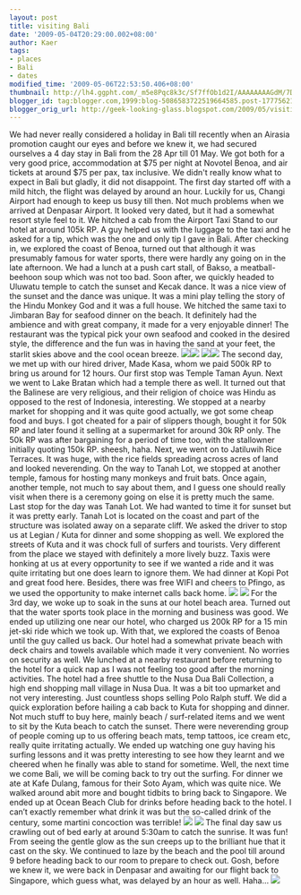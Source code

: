 ```yaml
---
layout: post
title: visiting Bali
date: '2009-05-04T20:29:00.002+08:00'
author: Kaer
tags:
- places
- Bali
- dates
modified_time: '2009-05-06T22:53:50.406+08:00'
thumbnail: http://lh4.ggpht.com/_m5e8Pqc8k3c/Sf7ffOb1d2I/AAAAAAAAGdM/7D8luvhB56Q/s72-c/DSCF5836_thumb%5B1%5D.jpg?imgmax=800
blogger_id: tag:blogger.com,1999:blog-5086583722519664585.post-1777562127347334312
blogger_orig_url: http://geek-looking-glass.blogspot.com/2009/05/visiting-bali.html
---
```


We had never really considered a holiday in Bali till recently when an Airasia 
promotion caught our eyes and before we knew it, we had secured ourselves a 4 
day stay in Bali from the 28 Apr till 01 May. We got both for a very good 
price, accommodation at $75 per night at Novotel Benoa, and air tickets at 
around $75 per pax, tax inclusive. We didn't really know what to expect in 
Bali but gladly, it did not disappoint. 
The first day started off with a mild hitch, the flight was delayed by around 
an hour. Luckily for us, Changi Airport had enough to keep us busy till then. 
Not much problems when we arrived at Denpasar Airport. It looked very dated, 
but it had a somewhat resort style feel to it. We hitched a cab from the 
Airport Taxi Stand to our hotel at around 105k RP. A guy helped us with the 
luggage to the taxi and he asked for a tip, which was the one and only tip I 
gave in Bali. After checking in, we explored the coast of Benoa, turned out 
that although it was presumably famous for water sports, there were hardly any 
going on in the late afternoon. We had a lunch at a push cart stall, of Bakso, 
a meatball-beehoon soup which was not too bad. Soon after, we quickly headed 
to Uluwatu temple to catch the sunset and Kecak dance. It was a nice view of 
the sunset and the dance was unique. It was a mini play telling the story of 
the Hindu Monkey God and it was a full house. We hitched the same taxi to 
Jimbaran Bay for seafood dinner on the beach. It definitely had the ambience 
and with great company, it made for a very enjoyable dinner! The restaurant 
was the typical pick your own seafood and cooked in the desired style, the 
difference and the fun was in having the sand at your feet, the starlit skies 
above and the cool ocean breeze. 
![](http://lh3.ggpht.com/_m5e8Pqc8k3c/Sf7feHmcw9I/AAAAAAAAGdI/0aKyxm5LI8w/s1600/DSCF5836%5B3%5D.jpg)![](http://lh4.ggpht.com/_m5e8Pqc8k3c/Sf7fgcXk5wI/AAAAAAAAGdQ/k9R66mXwfNY/s1600/DSCF5852%5B3%5D.jpg) 
![](http://lh3.ggpht.com/_m5e8Pqc8k3c/Sf7fis_2k1I/AAAAAAAAGdY/NrpvJt8-ky4/s1600/DSCF5858%5B3%5D.jpg)![](http://lh4.ggpht.com/_m5e8Pqc8k3c/Sf7flb-kA5I/AAAAAAAAGdg/yZFJI6DBs2k/s1600/DSCF5878%5B3%5D.jpg) 
The second day, we met up with our hired driver, Made Kasa, whom we paid 500k 
RP to bring us around for 12 hours. Our first stop was Temple Taman Ayun. Next 
we went to Lake Bratan which had a temple there as well. It turned out that 
the Balinese are very religious, and their religion of choice was Hindu as 
opposed to the rest of Indonesia, interesting. We stopped at a nearby market 
for shopping and it was quite good actually, we got some cheap food and buys. 
I got cheated for a pair of slippers though, bought it for 50k RP and later 
found it selling at a supermarket for around 30k RP only. The 50k RP was after 
bargaining for a period of time too, with the stallowner initially quoting 
150k RP. sheesh, haha. Next, we went on to Jatiluwih Rice Terraces. It was 
huge, with the rice fields spreading across acres of land and looked 
neverending. On the way to Tanah Lot, we stopped at another temple, famous for 
hosting many monkeys and fruit bats. Once again, another temple, not much to 
say about them, and I guess one should really visit when there is a ceremony 
going on else it is pretty much the same. Last stop for the day was Tanah Lot. 
We had wanted to time it for sunset but it was pretty early. Tanah Lot is 
located on the coast and part of the structure was isolated away on a separate 
cliff. We asked the driver to stop us at Legian / Kuta for dinner and some 
shopping as well. We explored the streets of Kuta and it was chock full of 
surfers and tourists. Very different from the place we stayed with definitely 
a more lively buzz. Taxis were honking at us at every opportunity to see if we 
wanted a ride and it was quite irritating but one does learn to ignore them. 
We had dinner at Kopi Pot and great food here. Besides, there was free WIFI 
and cheers to Pfingo, as we used the opportunity to make internet calls back 
home. 
![](http://lh4.ggpht.com/_m5e8Pqc8k3c/Sf7fnVRoWSI/AAAAAAAAGdo/PTGUNhiB_Jo/s1600/DSCF5898%5B3%5D.jpg) 
![](http://lh5.ggpht.com/_m5e8Pqc8k3c/Sf7fpnsMrEI/AAAAAAAAGdw/dEAP4HOPI80/s1600/DSCF5982%5B3%5D.jpg) 
For the 3rd day, we woke up to soak in the suns at our hotel beach area. 
Turned out that the water sports took place in the morning and business was 
good. We ended up utilizing one near our hotel, who charged us 200k RP for a 
15 min jet-ski ride which we took up. With that, we explored the coasts of 
Benoa until the guy called us back. Our hotel had a somewhat private beach 
with deck chairs and towels available which made it very convenient. No 
worries on security as well. We lunched at a nearby restaurant before 
returning to the hotel for a quick nap as I was not feeling too good after the 
morning activities. The hotel had a free shuttle to the Nusa Dua Bali 
Collection, a high end shopping mall village in Nusa Dua. It was a bit too 
upmarket and not very interesting. Just countless shops selling Polo Ralph 
stuff. We did a quick exploration before hailing a cab back to Kuta for 
shopping and dinner. Not much stuff to buy here, mainly beach / surf-related 
items and we went to sit by the Kuta beach to catch the sunset. There were 
neverending group of people coming up to us offering beach mats, temp tattoos, 
ice cream etc, really quite irritating actually. We ended up watching one guy 
having his surfing lessons and it was pretty interesting to see how they 
learnt and we cheered when he finally was able to stand for sometime. Well, 
the next time we come Bali, we will be coming back to try out the surfing. For 
dinner we ate at Kafe Dulang, famous for their Soto Ayam, which was quite 
nice. We walked around abit more and bought tidbits to bring back to 
Singapore. We ended up at Ocean Beach Club for drinks before heading back to 
the hotel. I can’t exactly remember what drink it was but the so-called drink 
of the century, some martini concoction was terrible! 
![](http://lh6.ggpht.com/_m5e8Pqc8k3c/Sf7froqlkZI/AAAAAAAAGd4/ESjH5T6NA8M/s1600/DSCF6097%5B12%5D.jpg) 
![](http://lh4.ggpht.com/_m5e8Pqc8k3c/Sf7fuV7sO2I/AAAAAAAAGeA/nM2wJNHGiao/s1600/DSCF6071%5B6%5D.jpg) 
The final day saw us crawling out of bed early at around 5:30am to catch the 
sunrise. It was fun! From seeing the gentle glow as the sun creeps up to the 
brilliant hue that it cast on the sky. We continued to laze by the beach and 
the pool till around 9 before heading back to our room to prepare to check 
out. Gosh, before we knew it, we were back in Denpasar and awaiting for our 
flight back to Singapore, which guess what, was delayed by an hour as well. 
Haha… 
![](http://lh5.ggpht.com/_m5e8Pqc8k3c/Sf7fwLqWYeI/AAAAAAAAGeI/IBtjgszXC48/s1600/DSCF6162%5B2%5D.jpg) 